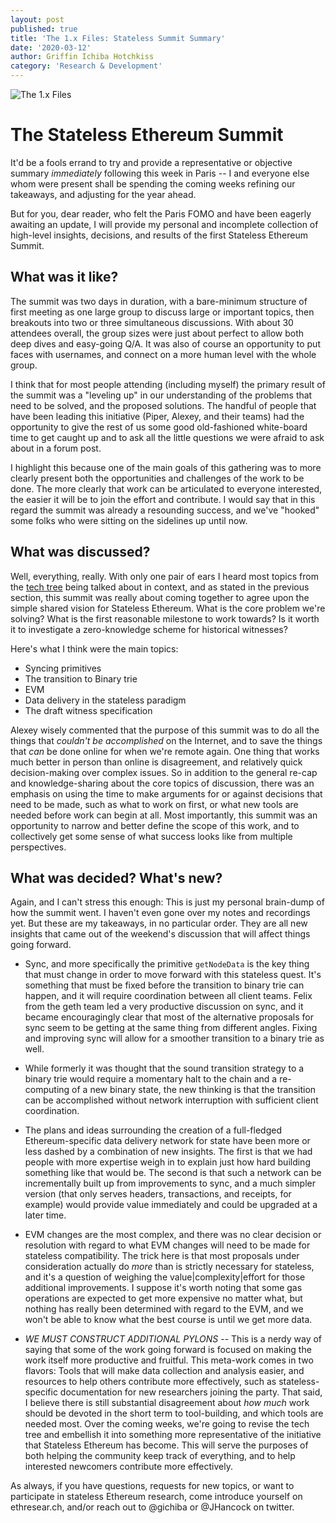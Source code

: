 ```yaml
---
layout: post
published: true
title: 'The 1.x Files: Stateless Summit Summary'
date: '2020-03-12'
author: Griffin Ichiba Hotchkiss
category: 'Research & Development'
---
```


![The 1.x Files](https://blog.ethereum.org/img/2019/12/the1xfiles_black.png "The truth is out there.")



# The Stateless Ethereum Summit

It'd be a fools errand to try and provide a representative or objective summary *immediately* following this week in Paris -- I and everyone else whom were present shall be spending the coming weeks refining our takeaways, and adjusting for the year ahead.

But for you, dear reader, who felt the Paris FOMO and have been eagerly awaiting an update, I will provide my personal and incomplete collection of high-level insights, decisions, and results of the first Stateless Ethereum Summit.

## What was it like?

The summit was two days in duration, with a bare-minimum structure of first meeting as one large group to discuss large or important topics, then breakouts into two or three simultaneous discussions. With about 30 attendees overall, the group sizes were just about perfect to allow both deep dives and easy-going Q/A. It was also of course an opportunity to put faces with usernames, and connect on a more human level with the whole group.

I think that for most people attending (including myself) the primary result of the summit was a "leveling up" in our understanding of the problems that need to be solved, and the proposed solutions. The handful of people that have been leading this initiative (Piper, Alexey, and their teams) had the opportunity to give the rest of us some good old-fashioned white-board time to get caught up and to ask all the little questions we were afraid to ask about in a forum post.

I highlight this because one of the main goals of this gathering was to more clearly present both the opportunities and challenges of the work to be done. The more clearly that work can be articulated to everyone interested, the easier it will be to join the effort and contribute. I would say that in this regard the summit was already a resounding success, and we've "hooked" some folks who were sitting on the sidelines up until now.

## What was discussed?

Well, everything, really. With only one pair of ears I heard most topics from the [tech tree](https://blog.ethereum.org/2020/01/28/eth1x-files-the-stateless-ethereum-tech-tree/) being talked about in context, and as stated in the previous section, this summit was really about coming together to agree upon the simple shared vision for Stateless Ethereum. What is the core problem we're solving? What is the first reasonable milestone to work towards? Is it worth it to investigate a zero-knowledge scheme for historical witnesses?

Here's what I think were the main topics:

* Syncing primitives
* The transition to Binary trie
* EVM
* Data delivery in the stateless paradigm
* The draft witness specification

Alexey wisely commented that the purpose of this summit was to do all the things that *couldn't be accomplished* on the Internet, and to save the things that *can* be done online for when we're remote again. One thing that works much better in person than online is disagreement, and relatively quick decision-making over complex issues. So in addition to the general re-cap and knowledge-sharing about the core topics of discussion, there was an emphasis on using the time to make arguments for or against decisions that need to be made, such as what to work on first, or what new tools are needed before work can begin at all. Most importantly, this summit was an opportunity to narrow and better define the scope of this work, and to collectively get some sense of what success looks like from multiple perspectives.

## What was decided? What's new?

Again, and I can't stress this enough: This is just my personal brain-dump of how the summit went. I haven't even gone over my notes and recordings yet. But these are my takeaways, in no particular order. They are all new insights that came out of the weekend's discussion that will affect things going forward.

* Sync, and more specifically the primitive `getNodeData` is the key thing that must change in order to move forward with this stateless quest. It's something that must be fixed before the transition to binary trie can happen, and it will require coordination between all client teams. Felix from the geth team led a very productive discussion on sync, and it became encouragingly clear that most of the alternative proposals for sync seem to be getting at the same thing from different angles. Fixing and improving sync will allow for a smoother transition to a binary trie as well.

* While formerly it was thought that the sound transition strategy to a binary trie would require a momentary halt to the chain and a re-computing of a new binary state, the new thinking is that the transition can be accomplished without network interruption with sufficient client coordination.

* The plans and ideas surrounding the creation of a full-fledged Ethereum-specific data delivery network for state have been more or less dashed by a combination of new insights. The first is that we had people with more expertise weigh in to explain just how hard building something like that would be. The second is that such a network can be incrementally built up from improvements to sync, and a much simpler version (that only serves headers, transactions, and receipts, for example) would provide value immediately and could be upgraded at a later time.

* EVM changes are the most complex, and there was no clear decision or resolution with regard to what EVM changes will need to be made for stateless compatibility. The trick here is that most proposals under consideration actually do *more* than is strictly necessary for stateless, and it's a question of weighing the value|complexity|effort for those additional improvements. I suppose it's worth noting that some gas operations are expected to get more expensive no matter what, but nothing has really been determined with regard to the EVM, and we won't be able to know what the best course is until we get more data.  

* *WE MUST CONSTRUCT ADDITIONAL PYLONS* -- This is a nerdy way of saying that some of the work going forward is focused on making the work itself more productive and fruitful. This meta-work comes in two flavors: Tools that will make data collection and analysis easier, and resources to help others contribute more effectively, such as stateless-specific documentation for new researchers joining the party. That said, I believe there is still substantial disagreement about *how much* work should be devoted in the short term to tool-building, and which tools are needed most. Over the coming weeks, we're going to revise the tech tree and embellish it into something more representative of the initiative that Stateless Ethereum has become. This will serve the purposes of both helping the community keep track of everything, and to help interested newcomers contribute more effectively.

As always, if you have questions, requests for new topics, or want to participate in stateless Ethereum research, come introduce yourself on ethresear.ch, and/or reach out to @gichiba or @JHancock on twitter.
